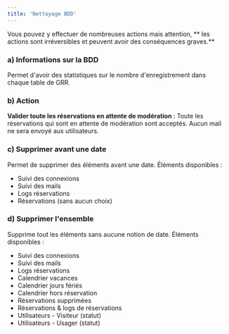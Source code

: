 ```yaml
---
title: 'Nettoyage BDD'
---
```


Vous pouvez y effectuer de nombreuses actions mais attention, ** les actions sont irréversibles et peuvent avoir des conséquences graves.**

### a) Informations sur la BDD

Permet d'avoir des statistiques sur le nombre d'enregistrement dans chaque table de GRR.


### b)  Action

**Valider toute les réservations en attente de modération** : Toute les réservations qui sont en attente de modération sont acceptés. Aucun mail ne sera envoyé aux utilisateurs.



### c)  Supprimer avant une date

Permet de supprimer des éléments avant une date. Éléments disponibles :
* Suivi des connexions
* Suivi des mails
* Logs réservations
* Réservations (sans aucun choix)

### d)  Supprimer l'ensemble

Supprime tout les éléments sans aucune notion de date. Éléments disponibles :

* Suivi des connexions
* Suivi des mails
* Logs réservations
* Calendrier vacances
* Calendrier jours fériés
* Calendrier hors réservation
* Réservations supprimées
* Réservations & logs de réservations
* Utilisateurs - Visiteur (statut)
* Utilisateurs - Usager (statut)


